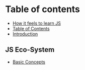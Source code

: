 # Table of contents

* [How it feels to learn JS](README.md)
* [Table of Contents](table-of-content.md)
* [Introduction](introduction.md)

## JS Eco-System

* [Basic Concepts](js-eco-system/basic-concepts.md)

